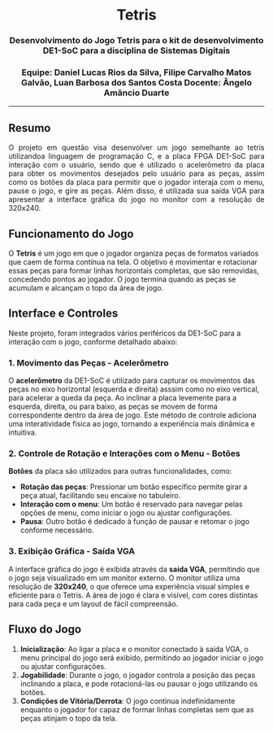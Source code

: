 <h1 align="center"> Tetris </h1>
<h3 align="center"> Desenvolvimento do Jogo Tetris para o kit de desenvolvimento DE1-SoC para a disciplina de Sistemas Digitais </h3>
<h3 align="center"> Equipe: Daniel Lucas Rios da Silva, Filipe Carvalho Matos Galvão, Luan Barbosa dos Santos Costa
Docente: Ângelo Amâncio Duarte </h3>
<hr>

<div align="justify"> 
<h2> Resumo </h2>
O projeto em questão visa desenvolver um jogo semelhante ao tetris utilizandoa linguagem de programação C, e a placa FPGA DE1-SoC para interação com o usuário, sendo que é utilizado o acelerômetro da placa para obter os movimentos desejados pelo usuário para as peças, assim como os botões da placa para permitir que o jogador interaja com o menu, pause o jogo, e gire as peças. Além disso, é utilizada sua saída VGA para apresentar a interface gráfica do jogo no monitor com a resolução de 320x240.
</div>
<h2>Funcionamento do Jogo</h2>
    <p>O <strong>Tetris</strong> é um jogo em que o jogador organiza peças de formatos variados que caem de forma contínua na tela. O objetivo é movimentar e rotacionar essas peças para formar linhas horizontais completas, que são removidas, concedendo pontos ao jogador. O jogo termina quando as peças se acumulam e alcançam o topo da área de jogo.</p>

<h2>Interface e Controles</h2>
<p>Neste projeto, foram integrados vários periféricos da DE1-SoC para a interação com o jogo, conforme detalhado abaixo:</p>

<h3>1. Movimento das Peças - Acelerômetro</h3>
<p>O <strong>acelerômetro</strong> da DE1-SoC é utilizado para capturar os movimentos das peças no eixo horizontal (esquerda e direita) asssim como no eixo vertical, para acelerar a queda da peça. Ao inclinar a placa levemente para a esquerda, direita, ou para baixo, as peças se movem de forma correspondente dentro da área de jogo. Este método de controle adiciona uma interatividade física ao jogo, tornando a experiência mais dinâmica e intuitiva.</p>

<h3>2. Controle de Rotação e Interações com o Menu - Botões</h3>
<p><strong>Botões</strong> da placa são utilizados para outras funcionalidades, como:</p>
<ul>
<li><strong>Rotação das peças</strong>: Pressionar um botão específico permite girar a peça atual, facilitando seu encaixe no tabuleiro.</li>
<li><strong>Interação com o menu</strong>: Um botão é reservado para navegar pelas opções de menu, como iniciar o jogo ou ajustar configurações.</li>
<li><strong>Pausa</strong>: Outro botão é dedicado à função de pausar e retomar o jogo conforme necessário.</li>
</ul>
<h3>3. Exibição Gráfica - Saída VGA</h3>
<p>A interface gráfica do jogo é exibida através da <strong>saída VGA</strong>, permitindo que o jogo seja visualizado em um monitor externo. O monitor utiliza uma resolução de <strong>320x240</strong>, o que oferece uma experiência visual simples e eficiente para o Tetris. A área de jogo é clara e visível, com cores distintas para cada peça e um layout de fácil compreensão.</p>
<h2>Fluxo do Jogo</h2>
<ol>
<li><strong>Inicialização</strong>: Ao ligar a placa e o monitor conectado à saída VGA, o menu principal do jogo será exibido, permitindo ao jogador iniciar o jogo ou ajustar configurações.</li>
<li><strong>Jogabilidade</strong>: Durante o jogo, o jogador controla a posição das peças inclinando a placa, e pode rotacioná-las ou pausar o jogo utilizando os botões.</li>
<li><strong>Condições de Vitória/Derrota</strong>: O jogo continua indefinidamente enquanto o jogador for capaz de formar linhas completas sem que as peças atinjam o topo da tela.</li>
</ol>
